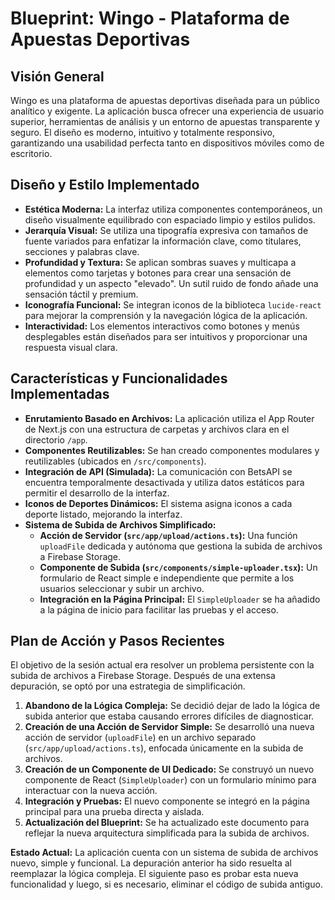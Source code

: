 # Blueprint: Wingo - Plataforma de Apuestas Deportivas

## Visión General

Wingo es una plataforma de apuestas deportivas diseñada para un público analítico y exigente. La aplicación busca ofrecer una experiencia de usuario superior, herramientas de análisis y un entorno de apuestas transparente y seguro. El diseño es moderno, intuitivo y totalmente responsivo, garantizando una usabilidad perfecta tanto en dispositivos móviles como de escritorio.

## Diseño y Estilo Implementado

- **Estética Moderna:** La interfaz utiliza componentes contemporáneos, un diseño visualmente equilibrado con espaciado limpio y estilos pulidos.
- **Jerarquía Visual:** Se utiliza una tipografía expresiva con tamaños de fuente variados para enfatizar la información clave, como titulares, secciones y palabras clave.
- **Profundidad y Textura:** Se aplican sombras suaves y multicapa a elementos como tarjetas y botones para crear una sensación de profundidad y un aspecto "elevado". Un sutil ruido de fondo añade una sensación táctil y premium.
- **Iconografía Funcional:** Se integran iconos de la biblioteca `lucide-react` para mejorar la comprensión y la navegación lógica de la aplicación.
- **Interactividad:** Los elementos interactivos como botones y menús desplegables están diseñados para ser intuitivos y proporcionar una respuesta visual clara.

## Características y Funcionalidades Implementadas

- **Enrutamiento Basado en Archivos:** La aplicación utiliza el App Router de Next.js con una estructura de carpetas y archivos clara en el directorio `/app`.
- **Componentes Reutilizables:** Se han creado componentes modulares y reutilizables (ubicados en `/src/components`).
- **Integración de API (Simulada):** La comunicación con BetsAPI se encuentra temporalmente desactivada y utiliza datos estáticos para permitir el desarrollo de la interfaz.
- **Iconos de Deportes Dinámicos:** El sistema asigna iconos a cada deporte listado, mejorando la interfaz.
- **Sistema de Subida de Archivos Simplificado:**
    - **Acción de Servidor (`src/app/upload/actions.ts`):** Una función `uploadFile` dedicada y autónoma que gestiona la subida de archivos a Firebase Storage.
    - **Componente de Subida (`src/components/simple-uploader.tsx`):** Un formulario de React simple e independiente que permite a los usuarios seleccionar y subir un archivo.
    - **Integración en la Página Principal:** El `SimpleUploader` se ha añadido a la página de inicio para facilitar las pruebas y el acceso.

## Plan de Acción y Pasos Recientes

El objetivo de la sesión actual era resolver un problema persistente con la subida de archivos a Firebase Storage. Después de una extensa depuración, se optó por una estrategia de simplificación.

1.  **Abandono de la Lógica Compleja:** Se decidió dejar de lado la lógica de subida anterior que estaba causando errores difíciles de diagnosticar.
2.  **Creación de una Acción de Servidor Simple:** Se desarrolló una nueva acción de servidor (`uploadFile`) en un archivo separado (`src/app/upload/actions.ts`), enfocada únicamente en la subida de archivos.
3.  **Creación de un Componente de UI Dedicado:** Se construyó un nuevo componente de React (`SimpleUploader`) con un formulario mínimo para interactuar con la nueva acción.
4.  **Integración y Pruebas:** El nuevo componente se integró en la página principal para una prueba directa y aislada.
5.  **Actualización del Blueprint:** Se ha actualizado este documento para reflejar la nueva arquitectura simplificada para la subida de archivos.

**Estado Actual:** La aplicación cuenta con un sistema de subida de archivos nuevo, simple y funcional. La depuración anterior ha sido resuelta al reemplazar la lógica compleja. El siguiente paso es probar esta nueva funcionalidad y luego, si es necesario, eliminar el código de subida antiguo.
